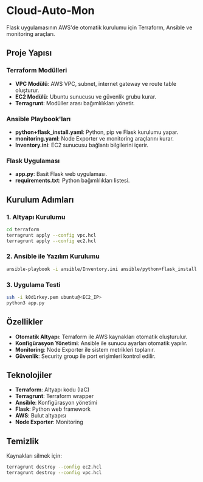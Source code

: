 # Cloud-Auto-Mon

Flask uygulamasının AWS'de otomatik kurulumu için Terraform, Ansible ve monitoring araçları.

## Proje Yapısı

### Terraform Modülleri
- **VPC Modülü**: AWS VPC, subnet, internet gateway ve route table oluşturur.
- **EC2 Modülü**: Ubuntu sunucusu ve güvenlik grubu kurar.
- **Terragrunt**: Modüller arası bağımlılıkları yönetir.

### Ansible Playbook'ları
- **python+flask_install.yaml**: Python, pip ve Flask kurulumu yapar.
- **monitoring.yaml**: Node Exporter ve monitoring araçlarını kurar.
- **Inventory.ini**: EC2 sunucusu bağlantı bilgilerini içerir.

### Flask Uygulaması
- **app.py**: Basit Flask web uygulaması.
- **requirements.txt**: Python bağımlılıkları listesi.

## Kurulum Adımları

### 1. Altyapı Kurulumu
```bash
cd terraform
terragrunt apply --config vpc.hcl
terragrunt apply --config ec2.hcl
```

### 2. Ansible ile Yazılım Kurulumu
```bash
ansible-playbook -i ansible/Inventory.ini ansible/python+flask_install.yaml
```

### 3. Uygulama Testi
```bash
ssh -i k0d1rkey.pem ubuntu@<EC2_IP>
python3 app.py
```

## Özellikler

- **Otomatik Altyapı**: Terraform ile AWS kaynakları otomatik oluşturulur.
- **Konfigürasyon Yönetimi**: Ansible ile sunucu ayarları otomatik yapılır.
- **Monitoring**: Node Exporter ile sistem metrikleri toplanır.
- **Güvenlik**: Security group ile port erişimleri kontrol edilir.

## Teknolojiler

- **Terraform**: Altyapı kodu (IaC)
- **Terragrunt**: Terraform wrapper
- **Ansible**: Konfigürasyon yönetimi
- **Flask**: Python web framework
- **AWS**: Bulut altyapısı
- **Node Exporter**: Monitoring

## Temizlik

Kaynakları silmek için:
```bash
terragrunt destroy --config ec2.hcl
terragrunt destroy --config vpc.hcl
``` 